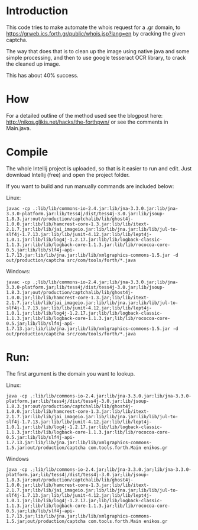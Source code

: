 Introduction
============

This code tries to make automate the whois request for a .gr domain, to https://grweb.ics.forth.gr/public/whois.jsp?lang=en by cracking the given captcha.

The way that does that is to clean up the image using native java and some simple processing, and then to use google tesseract OCR library, to crack the cleaned up image.

This has about 40% success.

How
===

For a detailed outline of the method used see the blogpost here: http://nikos.glikis.net/hacks/the-forthpwn/ or see the comments in Main.java.

Compile
=======

The whole Intellij project is uploaded, so that is it easier to run and edit. Just download Intellij (free) and open the project folder.

If you want to build and run manually commands are included below: 

Linux:

    javac -cp .:lib/lib/commons-io-2.4.jar:lib/jna-3.3.0.jar:lib/jna-3.3.0-platform.jar:lib/tess4j/dist/tess4j-3.0.jar:lib/jsoup-1.8.3.jar:out/production/captchalib/lib/ghost4j-1.0.0.jar:lib/lib/hamcrest-core-1.3.jar:lib/lib/itext-2.1.7.jar:lib/lib/jai_imageio.jar:lib/lib/jna.jar:lib/lib/jul-to-slf4j-1.7.13.jar:lib/lib/junit-4.12.jar:lib/lib/lept4j-1.0.1.jar:lib/lib/log4j-1.2.17.jar:lib/lib/logback-classic-1.1.3.jar:lib/lib/logback-core-1.1.3.jar:lib/lib/rococoa-core-0.5.jar:lib/lib/slf4j-api-1.7.13.jar:lib/lib/jna.jar:lib/lib/xmlgraphics-commons-1.5.jar -d out/production/captcha src/com/tools/forth/*.java 

Windows:

    javac -cp .;lib/lib/commons-io-2.4.jar;lib/jna-3.3.0.jar;lib/jna-3.3.0-platform.jar;lib/tess4j/dist/tess4j-3.0.jar;lib/jsoup-1.8.3.jar;out/production/captchalib/lib/ghost4j-1.0.0.jar;lib/lib/hamcrest-core-1.3.jar;lib/lib/itext-2.1.7.jar;lib/lib/jai_imageio.jar;lib/lib/jna.jar;lib/lib/jul-to-slf4j-1.7.13.jar;lib/lib/junit-4.12.jar;lib/lib/lept4j-1.0.1.jar;lib/lib/log4j-1.2.17.jar;lib/lib/logback-classic-1.1.3.jar;lib/lib/logback-core-1.1.3.jar;lib/lib/rococoa-core-0.5.jar;lib/lib/slf4j-api-1.7.13.jar;lib/lib/jna.jar;lib/lib/xmlgraphics-commons-1.5.jar -d out/production/captcha src/com/tools/forth/*.java 

    
Run:
====

The first argument is the domain you want to lookup.

Linux:

    java -cp .:lib/lib/commons-io-2.4.jar:lib/jna-3.3.0.jar:lib/jna-3.3.0-platform.jar:lib/tess4j/dist/tess4j-3.0.jar:lib/jsoup-1.8.3.jar:out/production/captchalib/lib/ghost4j-1.0.0.jar:lib/lib/hamcrest-core-1.3.jar:lib/lib/itext-2.1.7.jar:lib/lib/jai_imageio.jar:lib/lib/jna.jar:lib/lib/jul-to-slf4j-1.7.13.jar:lib/lib/junit-4.12.jar:lib/lib/lept4j-1.0.1.jar:lib/lib/log4j-1.2.17.jar:lib/lib/logback-classic-1.1.3.jar:lib/lib/logback-core-1.1.3.jar:lib/lib/rococoa-core-0.5.jar:lib/lib/slf4j-api-1.7.13.jar:lib/lib/jna.jar:lib/lib/xmlgraphics-commons-1.5.jar:out/production/captcha com.tools.forth.Main enikos.gr
        
Windows

    java -cp .;lib/lib/commons-io-2.4.jar;lib/jna-3.3.0.jar;lib/jna-3.3.0-platform.jar;lib/tess4j/dist/tess4j-3.0.jar;lib/jsoup-1.8.3.jar;out/production/captchalib/lib/ghost4j-1.0.0.jar;lib/lib/hamcrest-core-1.3.jar;lib/lib/itext-2.1.7.jar;lib/lib/jai_imageio.jar;lib/lib/jna.jar;lib/lib/jul-to-slf4j-1.7.13.jar;lib/lib/junit-4.12.jar;lib/lib/lept4j-1.0.1.jar;lib/lib/log4j-1.2.17.jar;lib/lib/logback-classic-1.1.3.jar;lib/lib/logback-core-1.1.3.jar;lib/lib/rococoa-core-0.5.jar;lib/lib/slf4j-api-1.7.13.jar;lib/lib/jna.jar;lib/lib/xmlgraphics-commons-1.5.jar;out/production/captcha com.tools.forth.Main enikos.gr
    